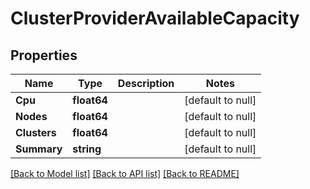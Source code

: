 # ClusterProviderAvailableCapacity

## Properties
Name | Type | Description | Notes
------------ | ------------- | ------------- | -------------
**Cpu** | **float64** |  | [default to null]
**Nodes** | **float64** |  | [default to null]
**Clusters** | **float64** |  | [default to null]
**Summary** | **string** |  | [default to null]

[[Back to Model list]](../README.md#documentation-for-models) [[Back to API list]](../README.md#documentation-for-api-endpoints) [[Back to README]](../README.md)

